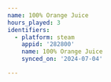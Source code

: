 ```yaml
---
name: 100% Orange Juice
hours_played: 3
identifiers:
  - platform: steam
    appid: '282800'
    name: 100% Orange Juice
    synced_on: '2024-07-04'

---
```

